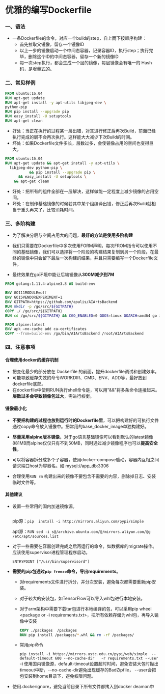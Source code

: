 # 优雅的编写Dockerfile

### 一、语法

- 一条Dockerfile的命令，对应一个bulid的step，自上而下按顺序构建：
  - 首先拉取父镜像，留存一个镜像ID
  - 以上一步的镜像启动一个中间态容器，记录容器ID，执行step；执行完毕，删除这个ID的中间态容器，留存一个新的镜像ID
  - 每一次step执行，都会生成一个层的镜像，每层镜像会有唯一的 Hash 码，是增量式的。




### 二、常见样例

```dockerfile
FROM ubuntu:16.04
RUN apt-get update
RUN apt-get install -y apt-utils libjpeg-dev \
python-pip
RUN pip install --upgrade pip
RUN easy_install -U setuptools
RUN apt-get clean
```



- 好处：当正在执行的过程某一层出错，对其进行修正后再次Build，前面已经执行完成的层不会再次执行。这样能大大减少下次Build的时间。
- 坏处：如果Dockerfile文件多长，层数过多，会使镜像占用的空间也变得巨大。



```dockerfile
FROM ubuntu:16.04
RUN apt-get update && apt-get install -y apt-utils \
  libjpeg-dev python-pip \
           && pip install --upgrade pip \
      && easy_install -U setuptools \
    && apt-get clean
```



- 好处：把所有的组件全部在一层解决，这样做能一定程度上减少镜像的占用空间。
- 坏处：在制作基础镜像的时候若其中某个组编译出错，修正后再次Build就相当于重头再来了，比较消耗时间。



### 三、多阶构建

- 为了解决分层与空间占用大的问题，**最好的方法是使用多阶构建**

- 我们只需要在Dockerfile中多次使用FORM声明，每次FROM指令可以使用不同的基础镜像，我们可以选择将一个阶段的构建结果复制到另一个阶段，在最终的镜像中只会留下最后一次构建的结果，并且只需要编写一个Dockerfile文件。

- 最终效果在go环境中能让后端镜像从**300M减少到7M**



```dockerfile
FROM golang:1.11.4-alpine3.8 AS build-env

ENV GO111MODULE=off
ENV GO15VENDOREXPERIMENT=1
ENV GITPATH=https://github.com/apulis/AIArtsBackend
RUN mkdir -p /go/src/${GITPATH}
COPY ./ /go/src/${GITPATH}
RUN cd /go/src/${GITPATH} && CGO_ENABLED=0 GOOS=linux GOARCH=amd64 go install -v

FROM alpine:latest
ENV apk –no-cache add ca-certificates
COPY --from=build-env /go/bin/AIArtsBackend /root/AIArtsBackend
```



### 四、注意事项

#### 合理使用docker的缓存机制
 - 把变化最少的部分放在 Dockerfile 的前面，提升dockerfile调试和创建效率。
 - 可能导致缓存失效的命令WORKDIR、CMD、ENV、ADD等，最好放到dockerfile底部。
 - 在dockerfile中使用RUN执行shell命令是，可以用"&&"将多条命令连接起来。**层数过多会导致镜像包过大**，需进行权衡。


#### 镜像最小化

- **不要把构建的过程也放到运行时的Dockerfile里**，可以把构建好的可执行文件通过copy命令放入镜像中。把常用的base_docker_image单独构建好。

- **尽量采用alpine版本镜像**，对于go语言基础镜像可以看到默认的latest镜像881MB而alpine仅仅只有不到50MB，同时通过减少镜像程序也可以**提高安全性**。

- 可以将容器拆分成多个子容器，使用docker-compose启动，容器内互相之间请求端口host为容器名。如 mysql://app_db:3306

- 合理使用`RUN rm` 构建出来的镜像不要包含不需要的内容，删除掉日志、安装临时文件等。

#### 其他建议


- 设置一些常用的国内加速镜像源。

  ```RUN python3 -m pip install --upgrade pip && python3 -m pip config set global.index-url http://mirrors.aliyun.com/pypi/simple && python3 -m pip config set install.trusted-host mirrors.aliyun.com
  ```

  pip源：`pip  install -i http://mirrors.aliyun.com/pypi/simple`

  apt源：`RUN sed -i s@/archive.ubuntu.com/@/mirrors.aliyun.com/@g /etc/apt/sources.list`

- 对于一些需要在容器创建完成之后再运行的命令，如数据库的migrate操作。应该使用supervisor进程管理程序启动。

  `ENTRYPOINT ["/usr/bin/supervisord"]`


- **需要的pip包通过`pip freeze`命令，导出requirements**。

  - 对requirements文件进行拆分，并分次安装，避免每次都需要重新pip安装。

  - 对于较大的安装包，如TensorFlow可以导入whl包进行本地安装。

  - 对于arm架构中需要下载tar包进行本地编译的包，可以采用pip wheel <package or -i requirements.txt>，把所有依赖存储为whl包，再导入镜像中安装
    ```dockerfile
    COPY ./packages  /packages
    RUN pip install /packages/*.whl && rm -rf /packages/
    ```

  - 常用pip命令

    `pip install -i https://mirrors.ustc.edu.cn/pypi/web/simple  --default-timeout 600 --no-cache-dir   -r requirements.txt --user`
    -i 使用国内镜像源，default-timeout设置超时时间，避免安装大包时抛出timeout中断，--no-cache-dir避免出现缓存的BadZipfile，  --user会把包安装到home目录下，避免权限问题。
- 使用.dockerignore，避免当前目录下所有文件都拷入到docker deamon中
